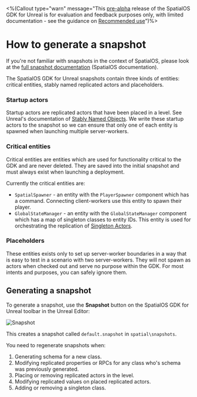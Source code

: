 <%(Callout type="warn" message="This [pre-alpha](https://docs.improbable.io/reference/latest/shared/release-policy#maturity-stages) release of the SpatialOS GDK for Unreal is for evaluation and feedback purposes only, with limited documentation - see the guidance on [Recommended use]({{urlRoot}}/index#recommended-use)")%>

# How to generate a snapshot

If you're not familiar with snapshots in the context of SpatialOS, please look at the [full snapshot documentation](https://docs.improbable.io/reference/latest/shared/operate/snapshots) (SpatialOS documentation).

The SpatialOS GDK for Unreal snapshots contain three kinds of entities: critical entities, stably named replicated actors and placeholders.

### Startup actors

Startup actors are replicated actors that have been placed in a level. See Unreal's documentation of [Stably Named Objects](https://docs.unrealengine.com/en-US/Gameplay/Networking/Actors/Properties/ObjectReferences). We write these startup actors to the snapshot so we can ensure that only one of each entity is spawned when launching multiple server-workers.

### Critical entities

Critical entities are entities which are used for functionality critical to the GDK and are never deleted. They are saved into the initial snapshot and must always exist when launching a deployment.

Currently the critical entities are:

* `SpatialSpawner` - an entity with the `PlayerSpawner` component which has a command. Connecting client-workers use this entity to spawn their player.
* `GlobalStateManager` - an entity with the `GlobalStateManager` component which has a map of singleton classes to entity IDs. This entity is used for orchestrating the replication of [Singleton Actors]({{urlRoot}}/content/singleton-actors.md).

### Placeholders

These entities exists only to set up server-worker boundaries in a way that is easy to test in a scenario with two server-workers. They will not spawn as actors when checked out and serve no purpose within the GDK. For most intents and purposes, you can safely ignore them.

## Generating a snapshot

To generate a snapshot, use the **Snapshot** button on the SpatialOS GDK for Unreal toolbar in the Unreal Editor:

 ![Snapshot]({{assetRoot}}assets/screen-grabs/snapshot.png)

 This creates a snapshot called `default.snapshot` in `spatial\snapshots`.

You need to regenerate snapshots when:
1. Generating schema for a new class.
1. Modifying replicated properties or RPCs for any class who's schema was previously generated.
1. Placing or removing replicated actors in the level.
1. Modifying replicated values on placed replicated actors.
1. Adding or removing a singleton class.
